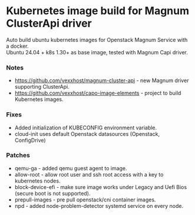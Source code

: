 # Kubernetes image build for Magnum ClusterApi driver

Auto build ubuntu kubernetes images for Openstack Magnum Service with a docker.   
Ubuntu 24.04 + k8s 1.30+ as base image, tested with Magnum Capi driver.

### Notes
* https://github.com/vexxhost/magnum-cluster-api - new Magnum driver supporting ClusterApi.
* https://github.com/vexxhost/capo-image-elements - project to build Kubernetes images.

### Fixes
* Added initialization of KUBECONFIG environment variable.
* cloud-init uses default Openstack datasources (Openstack, ConfigDrive)

### Patches
* qemu-ga - added qemu guest agent to image.
* allow-root - allow root user and ssh root access with a key to kubernetes nodes.
* block-device-efi - make sure image works under Legacy and Uefi Bios (secure boot is not supported).
* prepull-images - pre pull openstack/cni container images.
* npd - added node-problem-detector systemd service on every node.
